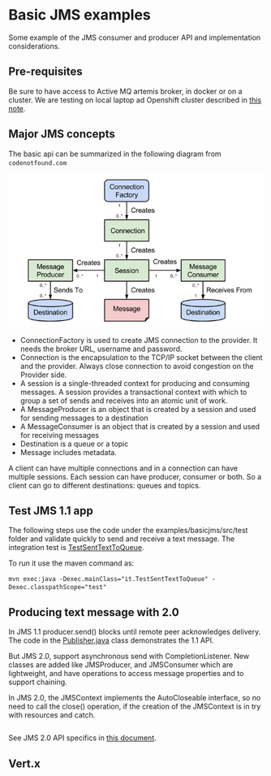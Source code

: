 # Basic JMS examples

Some example of the JMS consumer and producer API and implementation considerations.

## Pre-requisites

Be sure to have access to Active MQ artemis broker, in docker or on a cluster. We are testing on local laptop ad Openshift cluster described in [this note](deployment.md).

## Major JMS concepts

The basic api can be summarized in the following diagram from `codenotfound.com`

![JMS API programming model](images/jms-api-programming-model.png)

* ConnectionFactory is used to create JMS connection to the provider. It needs the broker URL, username and password.
* Connection is the encapsulation to the TCP/IP socket between the client and the provider. Always close connection to avoid congestion on the Provider side.
* A session is a single-threaded context for producing and consuming messages. A session provides a transactional context with which to group a set of sends and receives into an atomic unit of work.
* A MessageProducer is an object that is created by a session and used for sending messages to a destination
* A MessageConsumer is an object that is created by a session and used for receiving messages
* Destination is a queue or a topic
* Message includes metadata.

A client can have multiple connections and in a connection can have multiple sessions. Each session can have producer, consumer or both. So a client can go to different destinations: queues and topics. 

## Test JMS 1.1 app

The following steps use the code under the examples/basicjms/src/test folder and validate quickly to send and receive a text message. The integration test is [TestSentTextToQueue](https://github.com/jbcodeforce/amq-studies/blob/master/examples/basicjms/src/test/java/it/TestSentTextToQueue.java).

To run it use the maven command as:

```
mvn exec:java -Dexec.mainClass="it.TestSentTextToQueue" -Dexec.classpathScope="test"
```

## Producing text message with 2.0

In JMS 1.1 producer.send() blocks until remote peer acknowledges delivery. The code in the [Publisher.java](https://github.com/jbcodeforce/amq-studies/blob/84587ecd96a1072b54981f5e44314e908370ab72/examples/basicjms/src/main/java/ibm/gse/eda/basicjms/Publisher.java#L59) class demonstrates the 1.1 API. 

But JMS 2.0, support asynchronous send with CompletionListener. New classes are added like JMSProducer, and JMSConsumer which are lightweight, and have operations to access message properties and to support chaining.  

In JMS 2.0, the JMSContext implements the AutoCloseable interface, so no need to call the close() operation, if the creation of the JMSContext is in try with resources and catch.

```
```

See JMS 2.0 API specifics in [this document](https://www.oracle.com/technetwork/articles/java/jms20-1947669.html).



## Vert.x 
